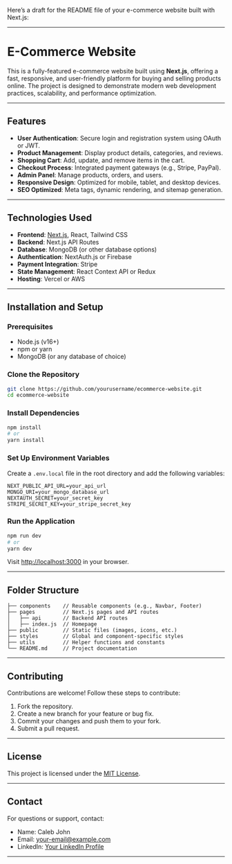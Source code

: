 Here’s a draft for the README file of your e-commerce website built with Next.js:

---

# E-Commerce Website

This is a fully-featured e-commerce website built using **Next.js**, offering a fast, responsive, and user-friendly platform for buying and selling products online. The project is designed to demonstrate modern web development practices, scalability, and performance optimization.

---

## Features

- **User Authentication**: Secure login and registration system using OAuth or JWT.
- **Product Management**: Display product details, categories, and reviews.
- **Shopping Cart**: Add, update, and remove items in the cart.
- **Checkout Process**: Integrated payment gateways (e.g., Stripe, PayPal).
- **Admin Panel**: Manage products, orders, and users.
- **Responsive Design**: Optimized for mobile, tablet, and desktop devices.
- **SEO Optimized**: Meta tags, dynamic rendering, and sitemap generation.

---

## Technologies Used

- **Frontend**: [Next.js](https://nextjs.org/), React, Tailwind CSS
- **Backend**: Next.js API Routes
- **Database**: MongoDB (or other database options)
- **Authentication**: NextAuth.js or Firebase
- **Payment Integration**: Stripe
- **State Management**: React Context API or Redux
- **Hosting**: Vercel or AWS

---

## Installation and Setup

### Prerequisites
- Node.js (v16+)
- npm or yarn
- MongoDB (or any database of choice)

### Clone the Repository
```bash
git clone https://github.com/yourusername/ecommerce-website.git
cd ecommerce-website
```

### Install Dependencies
```bash
npm install
# or
yarn install
```

### Set Up Environment Variables
Create a `.env.local` file in the root directory and add the following variables:
```plaintext
NEXT_PUBLIC_API_URL=your_api_url
MONGO_URI=your_mongo_database_url
NEXTAUTH_SECRET=your_secret_key
STRIPE_SECRET_KEY=your_stripe_secret_key
```

### Run the Application
```bash
npm run dev
# or
yarn dev
```
Visit [http://localhost:3000](http://localhost:3000) in your browser.

---

## Folder Structure
```plaintext
├── components    // Reusable components (e.g., Navbar, Footer)
├── pages         // Next.js pages and API routes
│   ├── api       // Backend API routes
│   ├── index.js  // Homepage
├── public        // Static files (images, icons, etc.)
├── styles        // Global and component-specific styles
├── utils         // Helper functions and constants
└── README.md     // Project documentation
```

---

## Contributing

Contributions are welcome! Follow these steps to contribute:
1. Fork the repository.
2. Create a new branch for your feature or bug fix.
3. Commit your changes and push them to your fork.
4. Submit a pull request.

---

## License

This project is licensed under the [MIT License](LICENSE).

---

## Contact

For questions or support, contact:

- Name: Caleb John
- Email: [your-email@example.com](mailto:johncaleb022@gmail.com)  
- LinkedIn: [Your LinkedIn Profile](https://www.linkedin.com/in/caleb-john-48a1bb29a)

---
